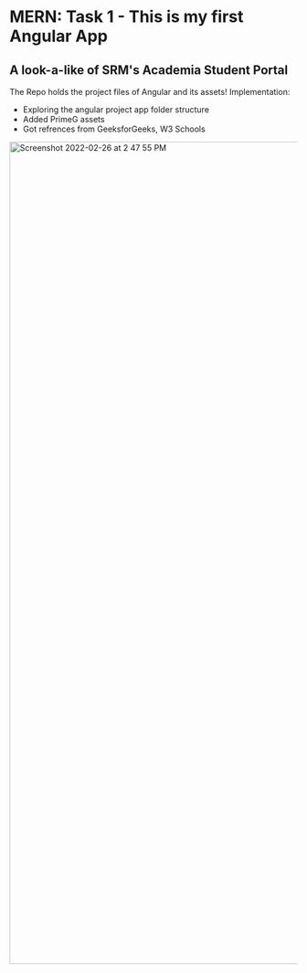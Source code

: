 # MERN: Task 1 - This is my first Angular App

## A look-a-like of SRM's Academia Student Portal

The Repo holds the project files of Angular and its assets!
Implementation:

- Exploring the angular project app folder structure
- Added PrimeG assets
- Got refrences from GeeksforGeeks, W3 Schools

<img width="1440" alt="Screenshot 2022-02-26 at 2 47 55 PM" src="https://user-images.githubusercontent.com/51241123/155837985-4e0da183-c9fc-491d-ba7f-002a3a626f80.png">

